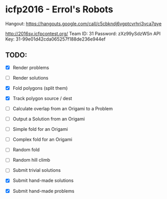 # icfp2016 - Errol's Robots

Hangout: https://hangouts.google.com/call/c5cbkndj6vgptcvrhri3vca7qye

http://2016sv.icfpcontest.org/
Team ID: 31
Password: zXz99ySdzWSn
API Key: 31-99e01d42cda065257f188de236e944ef

## TODO:
* [X] Render problems
* [ ] Render solutions
* [X] Fold polygons (split them)
* [X] Track polygon source / dest
* [ ] Calculate overlap from an Origami to a Problem
* [ ] Output a Solution from an Origami
* [ ] Simple fold for an Origami
* [ ] Complex fold for an Origami
* [ ] Random fold
* [ ] Random hill climb
* [ ] Submit trivial solutions
* [X] Submit hand-made solutions
* [X] Submit hand-made problems

